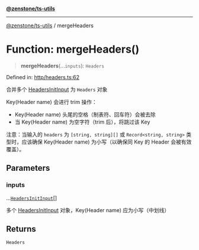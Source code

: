 [**@zenstone/ts-utils**](../README.md)

***

[@zenstone/ts-utils](../globals.md) / mergeHeaders

# Function: mergeHeaders()

> **mergeHeaders**(...`inputs`): `Headers`

Defined in: [http/headers.ts:62](https://github.com/janpoem/ts-utils/blob/b9219c6997c227d9b9eb09f22e1ab95d12d9260c/src/http/headers.ts#L62)

合并多个 [HeadersInitInput](../type-aliases/HeadersInitInput.md) 为 `Headers` 对象

Key(Header name) 会进行 trim 操作：

- Key(Header name) 头尾的空格（制表符、回车符）会被去除
- 当 Key(Header name) 为空字符（trim 后），将跳过该 Key

注意：当输入的 `headers` 为 `[string, string][]` 或 `Record<string, string>` 类
型时，应该确保 Key(Header name) 为小写（以确保同 Key 的 Header 会被有效覆盖）。

## Parameters

### inputs

...[`HeadersInitInput`](../type-aliases/HeadersInitInput.md)[]

多个 [HeadersInitInput](../type-aliases/HeadersInitInput.md) 对象，Key(Header name) 应为小写（中划线）

## Returns

`Headers`

